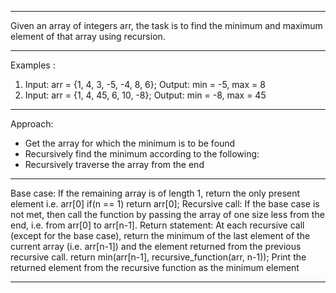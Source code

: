 ---------------------------------------------------------------------------------------------------

Given an array of integers arr, the task is to find the minimum and maximum element of that array using recursion.

---------------------------------------------------------------------------------------------------

Examples : 
1. Input: arr = {1, 4, 3, -5, -4, 8, 6};
Output: min = -5, max = 8
2. Input: arr = {1, 4, 45, 6, 10, -8};
Output: min = -8, max = 45

---------------------------------------------------------------------------------------------------

Approach:
+ Get the array for which the minimum is to be found
+ Recursively find the minimum according to the following: 
+ Recursively traverse the array from the end

---------------------------------------------------------------------------------------------------

Base case: If the remaining array is of length 1, return the only present element i.e. arr[0] 
if(n == 1)
   return arr[0];
Recursive call: If the base case is not met, then call the function by passing the array of one size less from the end, i.e. from arr[0] to arr[n-1].
Return statement: At each recursive call (except for the base case), return the minimum of the last element of the current array (i.e. arr[n-1]) and the element returned from the previous recursive call. 
    return min(arr[n-1], recursive_function(arr, n-1));
Print the returned element from the recursive function as the minimum element

---------------------------------------------------------------------------------------------------